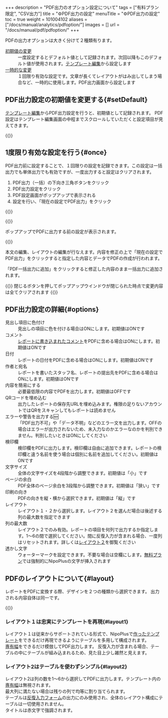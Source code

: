 +++
description = "PDF出力のオプション設定について"
tags = ["有料プラン限定", "CSV出力"]
title = "⚙️PDF出力の設定"
menuTitle = "⚙️PDF出力の設定"
toc = true
weight = 101004102
aliases = ["/docs/manual/analytics/pdfoption/"]
images = []
url = "/docs/manual/pdf/pdfoption/"
+++


PDFの出力オプションは大きく分けて２種類有ります。

<dl class="basic">
<dt><a href="#setDefault">初期値の変更</a></dt>
<dd>一度設定するとデフォルト値として記録されます。次回以降もこのデフォルト値が使用されます。<a href="/docs/manual/initial-setting/template/make/#pdf">テンプレート編集</a>から設定します</dd>
<dt><a href="#once">一時的な変更</a></dt>
<dd>１回限り有効な設定です。文章が長くてレイアウトがはみ出してしまう場合など、一時的に使用します。PDF出力画面から設定します</dd>
</dl>


## PDF出力設定の初期値を変更する{#setDefault}

[テンプレート編集](/docs/manual/initial-setting/template/make/#pdf)からPDF出力設定を行うと、初期値として記録されます。
PDF設定はテンプレート編集画面の中程までスクロールしていただくと設定項目が見えてきます。

{{<icatch filename="pdf-setting-ini" msg="レポートのPDF出力時の設定画面は折りたたまれているためクリックで展開します">}}







## 1度限り有効な設定を行う{#once}

PDF出力前に設定することで、１回限りの設定を記録できます。この設定は一括出力でも単体出力でも有効ですが、一度出力すると設定はクリアされます。

1. PDF出力（一括）の下向き三角ボタンをクリック
1. PDF出力設定をクリック
1. PDF設定画面がポップアップで表示される
1. 設定を行い、「現在の設定でPDF出力」をクリック

{{<icatch filename="pdf-option" msg="PDF出力の設定が可能です。この設定は１回きりの使い捨て。永続保存はできません" alice="ok">}}

{{<nextArrow>}}

ポップアップでPDFに出力する前の設定が表示されます。

{{<icatch filename="pdf-setting" msg="余白など以外にも実は本文も書き換えできます。つまり【のり弁■■■】みたいにもできます">}}

本文の編集、レイアウトの編集が行なえます。内容を修正の上で「現在の設定でPDF出力」をクリックすると指定した内容とデータでPDFの作成が行われます。

「PDF一括出力に追加」をクリックすると修正した内容のまま一括出力に追加されます。

{{<warning>}}
閉じるボタンを押してポップアップウインドウが閉じられた時点で変更内容は全てクリアされます
{{</warning>}}






## PDF出力設定の詳細{#options}

<dl class="basic">
<dt>見出し項目に色付け</dt>
<dd>見出しの項目に色を付ける場合はONにします。初期値はONです</dd>
<dt>コメント</dt>
<dd><a href="/docs/manual/read-report/state/#comment">レポートに書き込まれたコメント</a>をPDFに含める場合はONにします。初期値はONです</dd>
<dt>日付</dt>
<dd>レポートの日付をPDFに含める場合はONにします。初期値はONです</dd>
<dt>作者と宛名</dt>
<dd>レポートを書いたスタッフ名、レポートの提出先をPDFに含める場合はONにします。初期値はONです</dd>
<dt>内容を簡易にする</dt>
<dd>必要最低限の内容でPDFを出力します。初期値はOFFです</dd>
<dt>QRコードを埋め込む</dt>
<dd>出力したレポートの保存先URLを埋め込みます。権限の足りないアカウントではQRをスキャンしてもレポートは読めません</dd>
<dt>エラーや警告を出力する🆕</dt>
<dd>「PDF出力不可」や「データ不明」などのエラー文を出力します。OFFの場合はエラーが出力されないため、未入力なのかエラーなのかを判別できません。判別したいときはONにしてください</dd>
<dt>検印欄</dt>
<dd>検印欄をPDFに出力します。検印欄は自由に追加できます。レポートの検印欄と違う名前を使う場合は個別に名前を追加してください。初期値はONです</dd>
<dt>文字サイズ</dt>
<dd>全体の文字サイズを4段階から調整できます。初期値は「小」です</dd>
<dt>ページの余白</dt>
<dd>PDF全体のページ余白を3段階から調整できます。初期値は「狭い」です</dd>
<dt>印刷の向き</dt>
<dd>PDFの向きを縦・横から選択できます。初期値は「縦」です</dd>
<dt>レイアウト</dt>
<dd>レイアウト１・２から選択します。レイアウト２を選んだ場合は後述する列の最大数を指定できます</dd>
<dt>列の最大数</dt>
<dd>レイアウト２でのみ有効。レポートの項目を何列で出力するか指定します。1〜6の間で選択してください。間に反復入力が含まれる場合、一度列はリセットされます。詳しくは<a href="#layout2">レイアウト２</a>を御覧ください</dd>
<dt>透かし文字</dt>
<dd>ウォーターマークを設定できます。不要な場合は空欄にします。<a href="/docs/price/_about/#free">無料プラン</a>では強制的にNipoPlusの文字が挿入されます</dd>
</dl>



## PDFのレイアウトについて{#layout}

レポートをPDFに変換する際、デザインを２つの種類から選択できます。 出力される内容自体は同一です。

{{<iTablet filename="pdf" msg="同じレポートを異なるレイアウトで出力したよ"  alice="ok">}}

### レイアウト１は忠実にテンプレートを再現{#layout1}

レイアウト１は従来からサポートされている形式で、NipoPlusで[作ったテンプレート](/docs/manual/initial-setting/template/make/)をできるだけ再現できるようにテーブルを多用して構成されます。  
[専有幅](/docs/manual/initial-setting/template/make/#width)をできるだけ模倣してPDF出力します。
反復入力が含まれる場合、テーブルの中にテーブルが組み込まれるため、見た目上少し雑然と見えます。

### レイアウト2はテーブルを使わずシンプル{#layout2}

レイアウト2は列の数を1〜6から選択してPDFに出力します。テンプレート内の[専有幅](/docs/manual/initial-setting/template/make/#width)は無視されます。  
最大列に満たない場合は残りの列で均等に割り当てられます。  
テーブルは[反復入力フォーム](/docs/manual/initial-setting/template/array/)の出力にのみ使用され、全体のレイアウト構成にテーブルは一切使用されません。  
タイトルは赤文字で強調されます。
